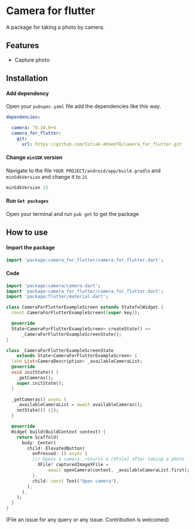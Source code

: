 
# Camera for flutter
A package for taking a photo by camera.

## Features

* Capture photo

## Installation
#### Add dependency
Open  your `pubspec.yaml` file add the dependencies like this way.
```yaml
dependencies:

  camera: ^0.10.0+4
  camera_for_flutter:
    git:
      url: https://github.com/Istiak-Ahmed78/camera_for_flutter.git
```
#### Change `minSDK` version
Navigate to the file `YOUR PROJECT/android/app/build.gradle` and `minSdkVersion` and change it to `21`
```groovy
minSdkVersion 21
```

#### Run `Get packages`
Open your terminal and run `pub get` to get the package
## How to use
#### Import the package
```dart
import 'package:camera_for_flutter/camera_for_flutter.dart';
```
#### Code
```dart
import 'package:camera/camera.dart';
import 'package:camera_for_flutter/camera_for_flutter.dart';
import 'package:flutter/material.dart';

class CameraForFlutterExampleScreen extends StatefulWidget {
  const CameraForFlutterExampleScreen({super.key});

  @override
  State<CameraForFlutterExampleScreen> createState() =>
      _CameraForFlutterExampleScreenState();
}

class _CameraForFlutterExampleScreenState
    extends State<CameraForFlutterExampleScreen> {
  late List<CameraDescription> _availableCameraList;
  @override
  void initState() {
    _getCameras();
    super.initState();
  }

  _getCameras() async {
    _availableCameraList = await availableCameras();
    setState(() {});
  }

  @override
  Widget build(BuildContext context) {
    return Scaffold(
      body: Center(
        child: ElevatedButton(
          onPressed: () async {
          /// Opens a camera. returns a [XFile] after taking a photo
            XFile? capturedImageXFile =
                await openCamera(context, _availableCameraList.first);
          },
          child: const Text("Open camera"),
        ),
      ),
    );
  }
}

```
(File an issue for any query or any issue. Contribution is welcomed)
